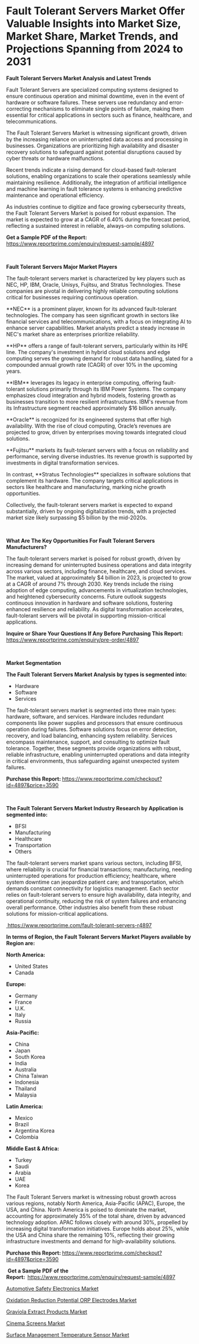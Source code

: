 <p><h1>Fault Tolerant Servers Market Offer Valuable Insights into Market Size, Market Share, Market Trends, and Projections Spanning from 2024 to 2031</h1></p><p><strong>Fault Tolerant Servers Market Analysis and Latest Trends</strong></p>
<p><p>Fault Tolerant Servers are specialized computing systems designed to ensure continuous operation and minimal downtime, even in the event of hardware or software failures. These servers use redundancy and error-correcting mechanisms to eliminate single points of failure, making them essential for critical applications in sectors such as finance, healthcare, and telecommunications.</p><p>The Fault Tolerant Servers Market is witnessing significant growth, driven by the increasing reliance on uninterrupted data access and processing in businesses. Organizations are prioritizing high availability and disaster recovery solutions to safeguard against potential disruptions caused by cyber threats or hardware malfunctions. </p><p>Recent trends indicate a rising demand for cloud-based fault-tolerant solutions, enabling organizations to scale their operations seamlessly while maintaining resilience. Additionally, the integration of artificial intelligence and machine learning in fault tolerance systems is enhancing predictive maintenance and operational efficiency. </p><p>As industries continue to digitize and face growing cybersecurity threats, the Fault Tolerant Servers Market is poised for robust expansion. The market is expected to grow at a CAGR of 6.40% during the forecast period, reflecting a sustained interest in reliable, always-on computing solutions.</p></p>
<p><strong>Get a Sample PDF of the Report:&nbsp;</strong> <a href="https://www.reportprime.com/enquiry/request-sample/4897?utm_campaign=1143&utm_medium=2&utm_source=Github&utm_content=ia&utm_term=27112024&utm_id=fault-tolerant-servers">https://www.reportprime.com/enquiry/request-sample/4897</a></p>
<p>&nbsp;</p>
<p><strong>Fault Tolerant Servers Major Market Players</strong></p>
<p><p>The fault-tolerant servers market is characterized by key players such as NEC, HP, IBM, Oracle, Unisys, Fujitsu, and Stratus Technologies. These companies are pivotal in delivering highly reliable computing solutions critical for businesses requiring continuous operation.</p><p>**NEC** is a prominent player, known for its advanced fault-tolerant technologies. The company has seen significant growth in sectors like financial services and telecommunications, with a focus on integrating AI to enhance server capabilities. Market analysts predict a steady increase in NEC's market share as enterprises prioritize reliability.</p><p>**HP** offers a range of fault-tolerant servers, particularly within its HPE line. The company's investment in hybrid cloud solutions and edge computing serves the growing demand for robust data handling, slated for a compounded annual growth rate (CAGR) of over 10% in the upcoming years. </p><p>**IBM** leverages its legacy in enterprise computing, offering fault-tolerant solutions primarily through its IBM Power Systems. The company emphasizes cloud integration and hybrid models, fostering growth as businesses transition to more resilient infrastructures. IBM's revenue from its Infrastructure segment reached approximately $16 billion annually.</p><p>**Oracle** is recognized for its engineered systems that offer high availability. With the rise of cloud computing, Oracle’s revenues are projected to grow, driven by enterprises moving towards integrated cloud solutions.</p><p>**Fujitsu** markets its fault-tolerant servers with a focus on reliability and performance, serving diverse industries. Its revenue growth is supported by investments in digital transformation services.</p><p>In contrast, **Stratus Technologies** specializes in software solutions that complement its hardware. The company targets critical applications in sectors like healthcare and manufacturing, marking niche growth opportunities.</p><p>Collectively, the fault-tolerant servers market is expected to expand substantially, driven by ongoing digitalization trends, with a projected market size likely surpassing $5 billion by the mid-2020s.</p></p>
<p>&nbsp;</p>
<p><strong>What Are The Key Opportunities For Fault Tolerant Servers Manufacturers?</strong></p>
<p><p>The fault-tolerant servers market is poised for robust growth, driven by increasing demand for uninterrupted business operations and data integrity across various sectors, including finance, healthcare, and cloud services. The market, valued at approximately $4 billion in 2023, is projected to grow at a CAGR of around 7% through 2030. Key trends include the rising adoption of edge computing, advancements in virtualization technologies, and heightened cybersecurity concerns. Future outlook suggests continuous innovation in hardware and software solutions, fostering enhanced resilience and reliability. As digital transformation accelerates, fault-tolerant servers will be pivotal in supporting mission-critical applications.</p></p>
<p><strong>Inquire or Share Your Questions If Any Before Purchasing This Report:</strong> <a href="https://www.reportprime.com/enquiry/pre-order/4897?utm_campaign=1143&utm_medium=2&utm_source=Github&utm_content=ia&utm_term=27112024&utm_id=fault-tolerant-servers">https://www.reportprime.com/enquiry/pre-order/4897</a></p>
<p>&nbsp;</p>
<p><strong>Market Segmentation</strong></p>
<p><strong>The Fault Tolerant Servers Market Analysis by types is segmented into:</strong></p>
<p><ul><li>Hardware</li><li>Software</li><li>Services</li></ul></p>
<p><p>The fault-tolerant servers market is segmented into three main types: hardware, software, and services. Hardware includes redundant components like power supplies and processors that ensure continuous operation during failures. Software solutions focus on error detection, recovery, and load balancing, enhancing system reliability. Services encompass maintenance, support, and consulting to optimize fault tolerance. Together, these segments provide organizations with robust, reliable infrastructure, enabling uninterrupted operations and data integrity in critical environments, thus safeguarding against unexpected system failures.</p></p>
<p><strong>Purchase this Report:&nbsp;</strong><a href="https://www.reportprime.com/checkout?id=4897&price=3590&utm_campaign=1143&utm_medium=2&utm_source=Github&utm_content=ia&utm_term=27112024&utm_id=fault-tolerant-servers">https://www.reportprime.com/checkout?id=4897&price=3590</a></p>
<p>&nbsp;</p>
<p><strong>The Fault Tolerant Servers Market Industry Research by Application is segmented into:</strong></p>
<p><ul><li>BFSI</li><li>Manufacturing</li><li>Healthcare</li><li>Transportation</li><li>Others</li></ul></p>
<p><p>The fault-tolerant servers market spans various sectors, including BFSI, where reliability is crucial for financial transactions; manufacturing, needing uninterrupted operations for production efficiency; healthcare, where system downtime can jeopardize patient care; and transportation, which demands constant connectivity for logistics management. Each sector relies on fault-tolerant servers to ensure high availability, data integrity, and operational continuity, reducing the risk of system failures and enhancing overall performance. Other industries also benefit from these robust solutions for mission-critical applications.</p></p>
<p><a href="https://www.reportprime.com/fault-tolerant-servers-r4897?utm_campaign=1143&utm_medium=2&utm_source=Github&utm_content=ia&utm_term=27112024&utm_id=fault-tolerant-servers">&nbsp;https://www.reportprime.com/fault-tolerant-servers-r4897</a></p>
<p><strong>In terms of Region, the Fault Tolerant Servers Market Players available by Region are:</strong></p>
<p>
    <p> <strong> North America: </strong>
        <ul>
            <li>United States</li>
            <li>Canada</li>
        </ul>
        </p> 
    <p> <strong> Europe: </strong>
        <ul>
            <li>Germany</li>
            <li>France</li>
            <li>U.K.</li>
            <li>Italy</li>
            <li>Russia</li>
        </ul>
        </p> 
    <p> <strong> Asia-Pacific: </strong>
        <ul>
            <li>China</li>
            <li>Japan</li>
            <li>South Korea</li>
            <li>India</li>
            <li>Australia</li>
            <li>China Taiwan</li>
            <li>Indonesia</li>
            <li>Thailand</li>
            <li>Malaysia</li>
        </ul>
        </p> 
    <p> <strong> Latin America: </strong>
        <ul>
            <li>Mexico</li>
            <li>Brazil</li>
            <li>Argentina Korea</li>
            <li>Colombia</li>
        </ul>
        </p> 
    <p> <strong> Middle East & Africa: </strong>
        <ul>
            <li>Turkey</li>
            <li>Saudi</li>
            <li>Arabia</li>
            <li>UAE</li>
            <li>Korea</li>
        </ul>
    </p>
    </p>
<p><p>The Fault Tolerant Servers market is witnessing robust growth across various regions, notably North America, Asia-Pacific (APAC), Europe, the USA, and China. North America is poised to dominate the market, accounting for approximately 35% of the total share, driven by advanced technology adoption. APAC follows closely with around 30%, propelled by increasing digital transformation initiatives. Europe holds about 25%, while the USA and China share the remaining 10%, reflecting their growing infrastructure investments and demand for high-availability solutions.</p></p>
<p><strong>Purchase this Report: </strong><a href="https://www.reportprime.com/checkout?id=4897&price=3590&utm_campaign=1143&utm_medium=2&utm_source=Github&utm_content=ia&utm_term=27112024&utm_id=fault-tolerant-servers">https://www.reportprime.com/checkout?id=4897&price=3590</a></p>
<p>&nbsp;<strong>Get a Sample PDF of the Report:&nbsp;&nbsp;</strong><a href="https://www.reportprime.com/enquiry/request-sample/4897?utm_campaign=1143&utm_medium=2&utm_source=Github&utm_content=ia&utm_term=27112024&utm_id=fault-tolerant-servers">https://www.reportprime.com/enquiry/request-sample/4897</a></p>
<p><strong></strong></p>
<p><p><a href="https://www.linkedin.com/pulse/growth-forecast-automotive-safety-electronics-market-105-cagr-k2ztf?utm_campaign=1143&utm_medium=2&utm_source=Github&utm_content=ia&utm_term=27112024&utm_id=fault-tolerant-servers">Automotive Safety Electronics Market</a></p><p><a href="https://github.com/castoriffic/Market-Research-Report-List-5/blob/main/oxidation-reduction-potential-orp-electrodes-market.md?utm_campaign=1143&utm_medium=2&utm_source=Github&utm_content=ia&utm_term=27112024&utm_id=fault-tolerant-servers">Oxidation Reduction Potential ORP Electrodes Market</a></p><p><a href="https://issuu.com/reportprime-2/docs/graviola-extract-products-market-si_155fd1ca569642?utm_campaign=1143&utm_medium=2&utm_source=Github&utm_content=ia&utm_term=27112024&utm_id=fault-tolerant-servers">Graviola Extract Products Market</a></p><p><a href="https://www.linkedin.com/pulse/report-covers-cinema-screens-market-basisof-value-segmentation-s88ef?utm_campaign=1143&utm_medium=2&utm_source=Github&utm_content=ia&utm_term=27112024&utm_id=fault-tolerant-servers">Cinema Screens Market</a></p><p><a href="https://github.com/ryanbell8967/Market-Research-Report-List-1/blob/main/surface-management-temperature-sensor-market.md?utm_campaign=1143&utm_medium=2&utm_source=Github&utm_content=ia&utm_term=27112024&utm_id=fault-tolerant-servers">Surface Management Temperature Sensor Market</a></p></p>